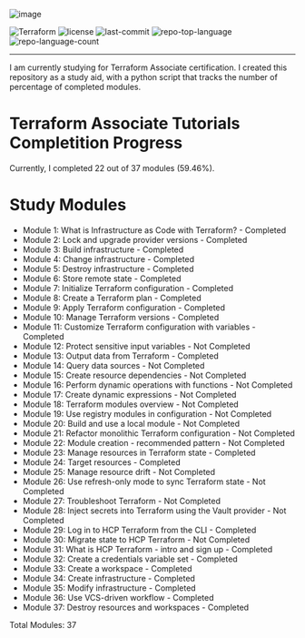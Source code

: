 ![image](https://github.com/ZCHAnalytics/terraform-associate-prep/assets/146954022/4ada248e-da4b-4a57-ad95-f495c554d5f6)

<p align="left">
	<img src="https://img.shields.io/badge/terraform-%235835CC.svg?style=plastic&logo=terraform&logoColor=white" alt="Terraform">
	<img src="https://img.shields.io/badge/License-MIT-yellow.svg?style=plastic&logoColor=white" alt="license">
	<img src="https://img.shields.io/github/last-commit/ZCHAnalytics/terraform-aws?style=plastic&color=0080ff" alt="last-commit">
	<img src="https://img.shields.io/github/languages/top/ZCHAnalytics/terraform-aws?style=plastic&color=0080ff" alt="repo-top-language">
	<img src="https://img.shields.io/github/languages/count/ZCHAnalytics/terraform-aws?style=plastic&color=0080ff" alt="repo-language-count">
<p>
<hr>

I am currently studying for Terraform Associate certification. I created this repository as a study aid, with a python script that tracks the number of percentage of completed modules. 

# Terraform Associate Tutorials Completition Progress

Currently, I completed 22 out of 37 modules (59.46%).

# Study Modules

- Module 1: What is Infrastructure as Code with Terraform? - Completed
- Module 2: Lock and upgrade provider versions - Completed
- Module 3: Build infrastructure - Completed
- Module 4: Change infrastructure - Completed
- Module 5: Destroy infrastructure - Completed
- Module 6: Store remote state - Completed
- Module 7: Initialize Terraform configuration - Completed
- Module 8: Create a Terraform plan - Completed
- Module 9: Apply Terraform configuration - Completed
- Module 10: Manage Terraform versions - Completed
- Module 11: Customize Terraform configuration with variables - Completed
- Module 12: Protect sensitive input variables - Not Completed
- Module 13: Output data from Terraform - Completed
- Module 14: Query data sources - Not Completed
- Module 15: Create resource dependencies - Not Completed
- Module 16: Perform dynamic operations with functions - Not Completed
- Module 17: Create dynamic expressions - Not Completed
- Module 18: Terraform modules overview - Not Completed
- Module 19: Use registry modules in configuration - Not Completed
- Module 20: Build and use a local module - Not Completed
- Module 21: Refactor monolithic Terraform configuration - Not Completed
- Module 22: Module creation - recommended pattern - Not Completed
- Module 23: Manage resources in Terraform state - Completed
- Module 24: Target resources - Completed
- Module 25: Manage resource drift - Not Completed
- Module 26: Use refresh-only mode to sync Terraform state - Not Completed
- Module 27: Troubleshoot Terraform - Not Completed
- Module 28: Inject secrets into Terraform using the Vault provider - Not Completed
- Module 29: Log in to HCP Terraform from the CLI - Completed
- Module 30: Migrate state to HCP Terraform - Not Completed
- Module 31: What is HCP Terraform - intro and sign up - Completed
- Module 32: Create a credentials variable set - Completed
- Module 33: Create a workspace - Completed
- Module 34: Create infrastructure - Completed
- Module 35: Modify infrastructure - Completed
- Module 36: Use VCS-driven workflow - Completed
- Module 37: Destroy resources and workspaces - Completed

Total Modules: 37
